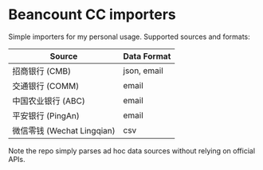 # Beancount CC importers

Simple importers for my personal usage. Supported sources and formats:

| Source | Data Format |
|--------|--------------|
| 招商银行 (CMB) | json, email |
| 交通银行 (COMM) | email |
| 中国农业银行 (ABC) | email |
| 平安银行 (PingAn)  | email |
| 微信零钱 (Wechat Lingqian) | csv |

Note the repo simply parses ad hoc data sources without relying on official APIs. 